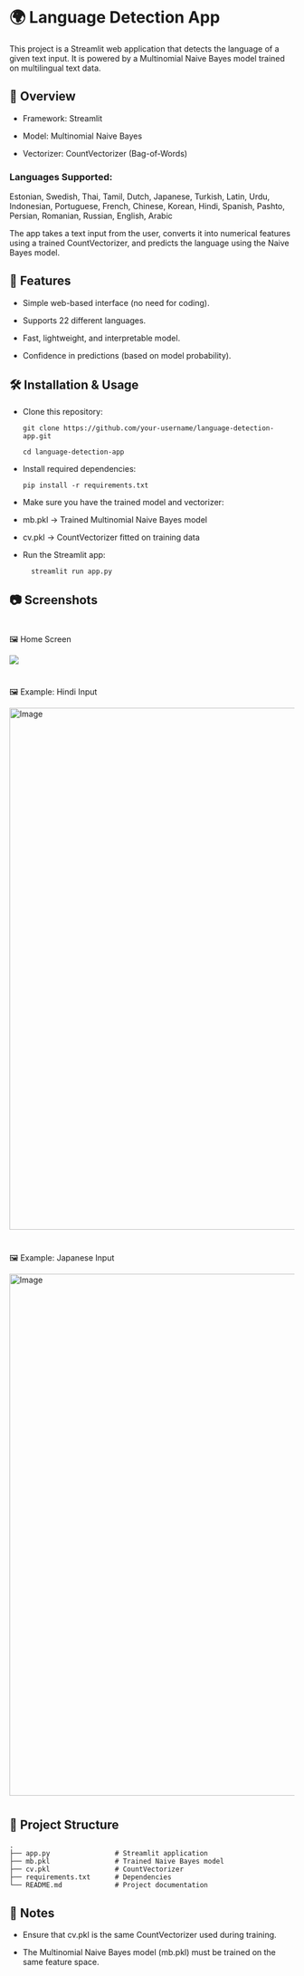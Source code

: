 # 🌍 Language Detection App

This project is a Streamlit web application that detects the language of a given text input.
It is powered by a Multinomial Naive Bayes model trained on multilingual text data.

## 📖 Overview

- Framework: Streamlit

- Model: Multinomial Naive Bayes

- Vectorizer: CountVectorizer (Bag-of-Words)

### Languages Supported:
Estonian, Swedish, Thai, Tamil, Dutch, Japanese, Turkish, Latin, Urdu, Indonesian, Portuguese, French, Chinese, Korean, Hindi, Spanish, Pashto, Persian, Romanian, Russian, English, Arabic

The app takes a text input from the user, converts it into numerical features using a trained CountVectorizer, and predicts the language using the Naive Bayes model.

## 🚀 Features

- Simple web-based interface (no need for coding).

* Supports 22 different languages.

- Fast, lightweight, and interpretable model.

 - Confidence in predictions (based on model probability).

## 🛠️ Installation & Usage

- Clone this repository:

      git clone https://github.com/your-username/language-detection-app.git
      
      cd language-detection-app


- Install required dependencies:

      pip install -r requirements.txt


- Make sure you have the trained model and vectorizer:

- mb.pkl → Trained Multinomial Naive Bayes model

- cv.pkl → CountVectorizer fitted on training data

- Run the Streamlit app:

        streamlit run app.py

## 📷 Screenshots
#
🖼️ Home Screen

<img src="https://github.com/user-attachments/assets/72acc5ee-d518-4ece-b307-e807d2eee707"/>

# 

🖼️ Example: Hindi Input

<img width="1920" height="922" alt="Image" src="https://github.com/user-attachments/assets/4e4f1de2-0bea-476f-89f5-cf313720c858" />


#

🖼️ Example: Japanese Input

<img width="1920" height="922" alt="Image" src="https://github.com/user-attachments/assets/66bfe492-8a9c-47bf-96a7-1fb7862c2a79" />

#

## 📂 Project Structure
    .
    ├── app.py                # Streamlit application
    ├── mb.pkl                # Trained Naive Bayes model
    ├── cv.pkl                # CountVectorizer
    ├── requirements.txt      # Dependencies
    └── README.md             # Project documentation

## 📌 Notes

- Ensure that cv.pkl is the same CountVectorizer used during training.

- The Multinomial Naive Bayes model (mb.pkl) must be trained on the same feature space.
